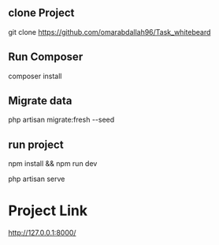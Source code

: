 
## clone Project

git clone https://github.com/omarabdallah96/Task_whitebeard

## Run Composer

composer install

## Migrate data

php artisan migrate:fresh --seed

## run project

npm install && npm run dev

php artisan serve

# Project Link
http://127.0.0.1:8000/
